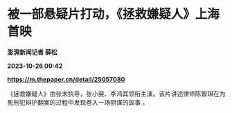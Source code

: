 # 被一部悬疑片打动，《拯救嫌疑人》上海首映
**澎湃新闻记者 薛松**

**2023-10-26 00:42**

**https://m.thepaper.cn/detail/25057080**

《拯救嫌疑人》由张末执导，张小斐、李鸿其领衔主演。该片讲述律师陈智琪在为死刑犯辩护翻案的过程中发现卷入一场阴谋的故事 。